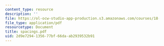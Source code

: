 ```yaml
---
content_type: resource
description: ''
file: https://ol-ocw-studio-app-production.s3.amazonaws.com/courses/18-996-random-matrix-theory-and-its-applications-spring-2004/2d9e7294135677bf66daab2939532b91_spacings.pdf
file_type: application/pdf
resourcetype: Document
title: spacings.pdf
uid: 2d9e7294-1356-77bf-66da-ab2939532b91
---
```

